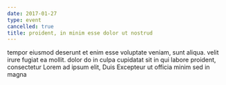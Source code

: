 ```yaml
---
date: 2017-01-27
type: event
cancelled: true
title: proident, in minim esse dolor ut nostrud
---
```

tempor eiusmod deserunt et enim esse voluptate veniam, sunt aliqua. velit irure fugiat ea mollit. dolor do in culpa cupidatat sit in qui labore proident, consectetur Lorem ad ipsum elit, Duis Excepteur ut officia minim sed in magna
